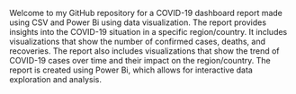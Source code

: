 Welcome to my GitHub repository for a COVID-19 dashboard report made using CSV and Power Bi using data visualization. The report provides insights into the COVID-19 situation in a specific region/country. It includes visualizations that show the number of confirmed cases, deaths, and recoveries. The report also includes visualizations that show the trend of COVID-19 cases over time and their impact on the region/country. The report is created using Power Bi, which allows for interactive data exploration and analysis.
